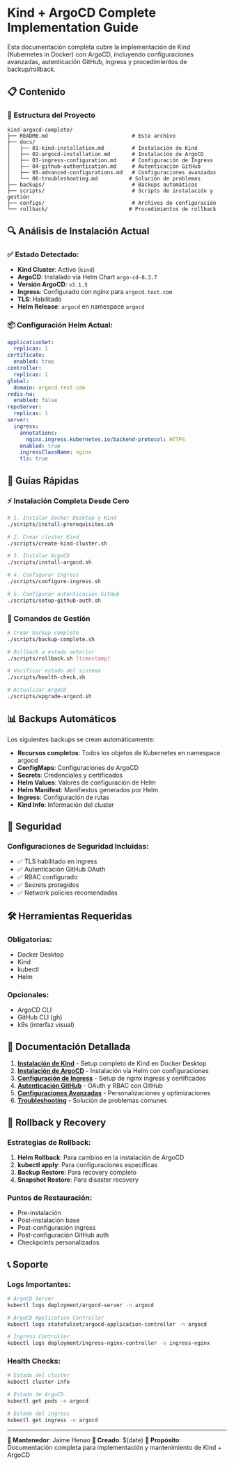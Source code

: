 # Kind + ArgoCD Complete Implementation Guide

Esta documentación completa cubre la implementación de Kind (Kubernetes in Docker) con ArgoCD, incluyendo configuraciones avanzadas, autenticación GitHub, ingress y procedimientos de backup/rollback.

## 📋 Contenido

### 📁 Estructura del Proyecto
```
kind-argocd-complete/
├── README.md                           # Este archivo
├── docs/
│   ├── 01-kind-installation.md         # Instalación de Kind
│   ├── 02-argocd-installation.md       # Instalación de ArgoCD
│   ├── 03-ingress-configuration.md     # Configuración de Ingress
│   ├── 04-github-authentication.md     # Autenticación GitHub
│   ├── 05-advanced-configurations.md   # Configuraciones avanzadas
│   └── 06-troubleshooting.md          # Solución de problemas
├── backups/                            # Backups automáticos
├── scripts/                            # Scripts de instalación y gestión
├── configs/                            # Archivos de configuración
└── rollback/                          # Procedimientos de rollback
```

## 🔍 Análisis de Instalación Actual

### ✅ Estado Detectado:
- **Kind Cluster**: Activo (`kind`)
- **ArgoCD**: Instalado vía Helm Chart `argo-cd-8.3.7`
- **Versión ArgoCD**: `v3.1.5`
- **Ingress**: Configurado con nginx para `argocd.test.com`
- **TLS**: Habilitado
- **Helm Release**: `argocd` en namespace `argocd`

### 📦 Configuración Helm Actual:
```yaml
applicationSet:
  replicas: 1
certificate:
  enabled: true
controller:
  replicas: 1
global:
  domain: argocd.test.com
redis-ha:
  enabled: false
repoServer:
  replicas: 1
server:
  ingress:
    annotations:
      nginx.ingress.kubernetes.io/backend-protocol: HTTPS
    enabled: true
    ingressClassName: nginx
    tls: true
```

## 🚀 Guías Rápidas

### ⚡ Instalación Completa Desde Cero
```bash
# 1. Instalar Docker Desktop y Kind
./scripts/install-prerequisites.sh

# 2. Crear cluster Kind
./scripts/create-kind-cluster.sh

# 3. Instalar ArgoCD
./scripts/install-argocd.sh

# 4. Configurar Ingress
./scripts/configure-ingress.sh

# 5. Configurar autenticación GitHub
./scripts/setup-github-auth.sh
```

### 🔄 Comandos de Gestión
```bash
# Crear backup completo
./scripts/backup-complete.sh

# Rollback a estado anterior
./scripts/rollback.sh [timestamp]

# Verificar estado del sistema
./scripts/health-check.sh

# Actualizar ArgoCD
./scripts/upgrade-argocd.sh
```

## 📊 Backups Automáticos

Los siguientes backups se crean automáticamente:
- **Recursos completos**: Todos los objetos de Kubernetes en namespace argocd
- **ConfigMaps**: Configuraciones de ArgoCD
- **Secrets**: Credenciales y certificados
- **Helm Values**: Valores de configuración de Helm
- **Helm Manifest**: Manifiestos generados por Helm
- **Ingress**: Configuración de rutas
- **Kind Info**: Información del cluster

## 🔐 Seguridad

### Configuraciones de Seguridad Incluidas:
- ✅ TLS habilitado en ingress
- ✅ Autenticación GitHub OAuth
- ✅ RBAC configurado
- ✅ Secrets protegidos
- ✅ Network policies recomendadas

## 🛠️ Herramientas Requeridas

### Obligatorias:
- Docker Desktop
- Kind
- kubectl
- Helm

### Opcionales:
- ArgoCD CLI
- GitHub CLI (gh)
- k9s (interfaz visual)

## 📖 Documentación Detallada

1. **[Instalación de Kind](docs/01-kind-installation.md)** - Setup completo de Kind en Docker Desktop
2. **[Instalación de ArgoCD](docs/02-argocd-installation.md)** - Instalación vía Helm con configuraciones
3. **[Configuración de Ingress](docs/03-ingress-configuration.md)** - Setup de nginx ingress y certificados
4. **[Autenticación GitHub](docs/04-github-authentication.md)** - OAuth y RBAC con GitHub
5. **[Configuraciones Avanzadas](docs/05-advanced-configurations.md)** - Personalizaciones y optimizaciones
6. **[Troubleshooting](docs/06-troubleshooting.md)** - Solución de problemas comunes

## 🔄 Rollback y Recovery

### Estrategias de Rollback:
1. **Helm Rollback**: Para cambios en la instalación de ArgoCD
2. **kubectl apply**: Para configuraciones específicas
3. **Backup Restore**: Para recovery completo
4. **Snapshot Restore**: Para disaster recovery

### Puntos de Restauración:
- Pre-instalación
- Post-instalación base
- Post-configuración ingress
- Post-configuración GitHub auth
- Checkpoints personalizados

## 📞 Soporte

### Logs Importantes:
```bash
# ArgoCD Server
kubectl logs deployment/argocd-server -n argocd

# ArgoCD Application Controller
kubectl logs statefulset/argocd-application-controller -n argocd

# Ingress Controller
kubectl logs deployment/ingress-nginx-controller -n ingress-nginx
```

### Health Checks:
```bash
# Estado del cluster
kubectl cluster-info

# Estado de ArgoCD
kubectl get pods -n argocd

# Estado del ingress
kubectl get ingress -n argocd
```

---

**🔧 Mantenedor**: Jaime Henao
**📅 Creado**: $(date)
**🎯 Propósito**: Documentación completa para implementación y mantenimiento de Kind + ArgoCD